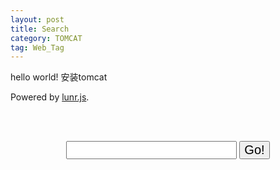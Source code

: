 ```yaml
---
layout: post
title: Search
category: TOMCAT
tag: Web_Tag
---
```




hello world!
安装tomcat




Powered by <a href="#">lunr.js</a>.

<br/>&nbsp;
<form action="get" id="site_search">
<center>
  <input style="font-size:20px;" type="text" id="search_box">
  <input style="font-size:20px;" type="submit" value="Go!">
</center>
</form>
<br/>&nbsp;
<br/>&nbsp;

<ul id="search_results"></ul>

<script src="{{ site.static_path }}/js/lunr.min.js"></script>
<script src="{{ site.static_path }}/js/jquery-1.8.0.min.js"></script>
<script src="{{ site.static_path }}/js/search.js"></script>